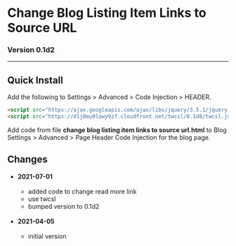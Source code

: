 # Change Blog Listing Item Links to Source URL

### Version 0.1d2

---

## Quick Install

Add the following to Settings > Advanced > Code Injection > HEADER.

```html
<script src="https://ajax.googleapis.com/ajax/libs/jquery/3.5.1/jquery.min.js"></script>
<script src="https://d1j8mu9lowy9zf.cloudfront.net/twcsl/0.1d8/twcsl.js"></script>
```

Add code from file **change blog listing item links to source url.html** to
Blog Settings > Advanced > Page Header Code Injection for the blog page.

## Changes

* **2021-07-01**
<br><br>
  * added code to change read more link
  * use twcsl
  * bumped version to 0.1d2
  <br><br>
* **2021-04-05**
<br><br>
  * initial version
